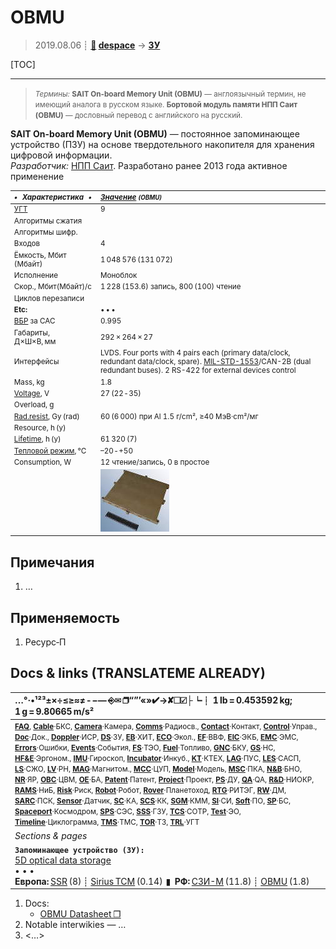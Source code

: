 # OBMU
> 2019.08.06 ┊ **[🚀](../index/index.md) [despace](index.md)** → **[ЗУ](ds.md)**

[TOC]

---

> <small>*Термины:* **SAIT On-board Memory Unit (OBMU)** — англоязычный термин, не имеющий аналога в русском языке. **Бортовой модуль памяти НПП Саит (OBMU)** — дословный перевод с английского на русский.</small>

**SAIT On-board Memory Unit (OBMU)** — постоянное запоминающее устройство (ПЗУ) на основе твердотельного накопителя для хранения цифровой информации.  
*Разработчик:* [НПП Саит](zz_sait_ltd.md). Разработано ранее 2013 года активное применение

<small>

|*•    Характеристика    •*|*[Значение](si.md) <small>(OBMU)</small>*|
|:--|:--|
|[УГТ](trl.md)| 9  |
|Алгоритмы сжатия|   |
|Алгоритмы шифр.|   |
|Входов| 4  |
|Ёмкость, Мбит (Мбайт)| 1 048 576 (131 072)  |
|Исполнение| Моноблок  |
|Скор., Мбит(Мбайт)/с| 1 228 (153.6) запись, 800 (100) чтение  |
|Циклов перезаписи|   |
|**Etc:**|• • •|
|[ВБР](rams.md) за САС| 0.995  |
|Габариты, Д×Ш×В, мм| 292 × 264 × 27  |
|Интерфейсы| LVDS. Four ports with 4 pairs each (primary data/clock, redundant data/clock, spare). [MIL-STD-1553](mil_std_1553b.md)/CAN-2B (dual redundant buses). 2 RS-422 for external devices control  |
|Mass, kg| 1.8  |
|[Voltage](voltage.md), V| 27 (22 ‑ 35)  |
|Overload, g|   |
|[Rad.resist](ion_rad.md), Gy (rad)| 60 (6 000) при Al 1.5 г/cm², ≥40 МэВ·cm²/мг  |
|Resource, h (y)|   |
|[Lifetime](lifetime.md), h (y)| 61 320 (7)  |
|[Тепловой режим](tcs.md), °C| –20 ‑ +50  |
|Consumption, W| 12 чтение/запись, 0 в простое  |
|| [![](f/ds/s/sait_obmu_pic1_thumb.jpg)](f/ds/s/sait_obmu_pic1.jpg)  |

</small>



<p style="page-break-after:always"> </p>

## Примечания
   1. …



## Применяемость
   1. Ресурс‑П



<p style="page-break-after:always"> </p>

## Docs & links (TRANSLATEME ALREADY)
|…°·•¹²³±×÷≤≥≈≠ ‑ −— ⎆✉ ❐“”’«»✔→✘☐☑├┕┆ 1 lb = 0.453592 kg; 1 g = 9.80665 m/s²|
|:--|
|<small>**[FAQ](faq.md)**, **[Cable](cable.md)**·БКС, **[Camera](camera.md)**·Камера, **[Comms](comms.md)**·Радиосв., **[Contact](contact.md)**·Контакт, **[Control](control.md)**·Управ., **[Doc](doc.md)**·Док., **[Doppler](doppler.md)**·ИСР, **[DS](ds.md)**·ЗУ, **[EB](eb.md)**·ХИТ, **[ECO](ecology.md)**·Экол., **[EF](ef.md)**·ВВФ, **[ElC](elc.md)**·ЭКБ, **[EMC](emc.md)**·ЭМС, **[Errors](error.md)**·Ошибки, **[Events](event.md)**·События, **[FS](fs.md)**·ТЭО, **[Fuel](fuel.md)**·Топливо, **[GNC](gnc.md)**·БКУ, **[GS](scs.md)**·НС, **[HF&E](hfe.md)**·Эргоном., **[IMU](imu.md)**·Гироскоп, **[Incubator](incubator.md)**·Инкуб., **[KT](kt.md)**·КТЕХ, **[LAG](lag.md)**·ПУC, **[LES](les.md)**·САСП, **[LS](ls.md)**·СЖО, **[LV](lv.md)**·РН, **[MAG](mag.md)**·Магнитом., **[MCC](mcc.md)**·ЦУП, **[Model](model.md)**·Модель, **[MSC](sc.md)**·ПКА, **[N&B](nnb.md)**·БНО, **[NR](nr.md)**·ЯР, **[OBC](obc.md)**·ЦВМ, **[OE](oe.md)**·БА, **[Patent](патент.md)**·Патент, **[Project](project.md)**·Проект, **[PS](ps.md)**·ДУ, **[QA](quality.md)**·QA, **[R&D](rnd.md)**·НИОКР, **[RAMS](rams.md)**·НиБ, **[Risk](risk.md)**·Риск, **[Robot](robotics.md)**·Робот, **[Rover](rover.md)**·Планетоход, **[RTG](rtg.md)**·РИТЭГ, **[RW](rw.md)**·ДМ, **[SARC](sarc.md)**·ПСК, **[Sensor](sensor.md)**·Датчик, **[SC](sc.md)**·КА, **[SCS](scs.md)**·КК, **[SGM](sgm.md)**·КММ, **[SI](si.md)**·СИ, **[Soft](soft.md)**·ПО, **[SP](sp.md)**·БС, **[Spaceport](spaceport.md)**·Космодром, **[SPS](sps.md)**·СЭС, **[SSS](sss.md)**·ГЗУ, **[TCS](tcs.md)**·СОТР, **[Test](test.md)**·ЭО, **[Timeline](timeline.md)**·Циклограмма, **[TMS](tms.md)**·ТМС, **[TOR](tor.md)**·ТЗ, **[TRL](trl.md)**·УГТ</small>|
|*Sections & pages*|
|**`Запоминающее устройство (ЗУ):`**<br> [5D optical data storage](5dods.md) <br>• • •<br> **Европа:** [SSR](ssr.md) (8) ┊ [Sirius TCM](sirius_tcm.md) (0.14)  ▮  **РФ:** [СЗИ-М](szi_m.md) (11.8) ┊ [OBMU](sait_obmu.md) (1.8) |

   1. Docs:
      - [OBMU Datasheet ❐](f/comms/s/sait_obmu_datasheet.pdf)
   1. Notable interwikies — …
   1. <…>
